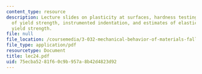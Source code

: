 ```yaml
---
content_type: resource
description: Lecture slides on plasticity at surfaces, hardness testing, estimates
  of yield strength, instrumented indentation, and estimates of elastic modulus and
  yield strength.
file: null
file_location: /coursemedia/3-032-mechanical-behavior-of-materials-fall-2007/75ecba5281f60c9b957a8b42d4823d92_lec24.pdf
file_type: application/pdf
resourcetype: Document
title: lec24.pdf
uid: 75ecba52-81f6-0c9b-957a-8b42d4823d92
---
```

